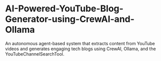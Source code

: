 # AI-Powered-YouTube-Blog-Generator-using-CrewAI-and-Ollama
An autonomous agent-based system that extracts content from YouTube videos and generates engaging tech blogs using CrewAI, Ollama, and the YouTubeChannelSearchTool.
